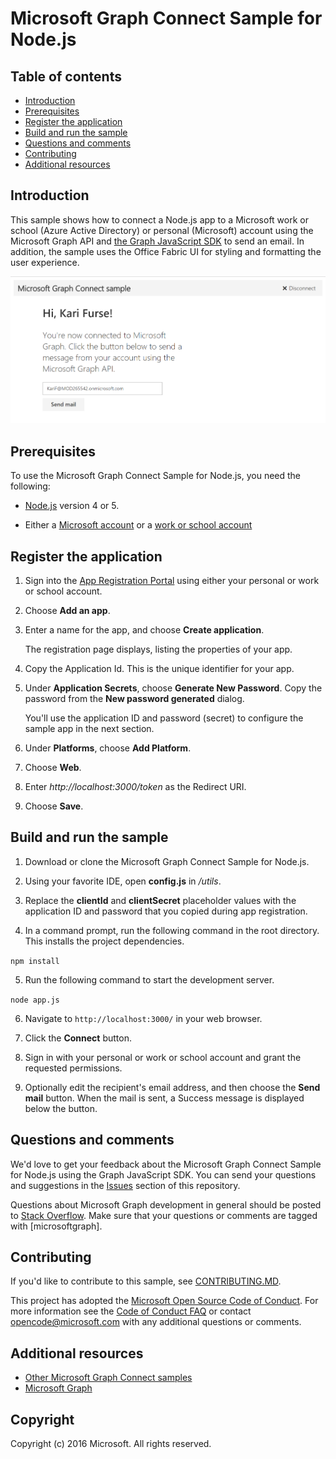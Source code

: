 # Microsoft Graph Connect Sample for Node.js

## Table of contents

* [Introduction](#introduction)
* [Prerequisites](#prerequisites)
* [Register the application](#register-the-application)
* [Build and run the sample](#build-and-run-the-sample)
* [Questions and comments](#questions-and-comments)
* [Contributing](#contributing)
* [Additional resources](#additional-resources)

## Introduction

This sample shows how to connect a Node.js app to a Microsoft work or school (Azure Active Directory) or personal (Microsoft) account using the Microsoft Graph API and [the Graph JavaScript SDK](https://github.com/microsoftgraph/msgraph-sdk-javascript) to send an email. In addition, the sample uses the Office Fabric UI for styling and formatting the user experience.

![Microsoft Graph Connect Sample for Node.js screenshot](./public/img/screenshot.png)

## Prerequisites

To use the Microsoft Graph Connect Sample for Node.js, you need the following:

 * [Node.js](https://nodejs.org/) version 4 or 5.

 * Either a [Microsoft account](https://www.outlook.com/) or a [work or school account](http://dev.office.com/devprogram)

## Register the application

1. Sign into the [App Registration Portal](https://apps.dev.microsoft.com/) using either your personal or work or school account.

2. Choose **Add an app**.

3. Enter a name for the app, and choose **Create application**. 
	
   The registration page displays, listing the properties of your app.

4. Copy the Application Id. This is the unique identifier for your app. 

5. Under **Application Secrets**, choose **Generate New Password**. Copy the password from the **New password generated** dialog.

   You'll use the application ID and password (secret) to configure the sample app in the next section. 

6. Under **Platforms**, choose **Add Platform**.

7. Choose **Web**.

8. Enter *http://localhost:3000/token* as the Redirect URI. 

9. Choose **Save**.

## Build and run the sample

1. Download or clone the Microsoft Graph Connect Sample for Node.js.

2. Using your favorite IDE, open **config.js** in */utils*.

3. Replace the **clientId** and **clientSecret** placeholder values with the application ID and password that you copied during app registration.

4. In a command prompt, run the following command in the root directory. This installs the project dependencies.

  ```npm install```

5. Run the following command to start the development server.

  ```node app.js```

6. Navigate to `http://localhost:3000/` in your web browser.

7. Click the **Connect** button.

8. Sign in with your personal or work or school account and grant the requested permissions.

9. Optionally edit the recipient's email address, and then choose the **Send mail** button. When the mail is sent, a Success message is displayed below the button.

## Questions and comments

We'd love to get your feedback about the Microsoft Graph Connect Sample for Node.js using the Graph JavaScript SDK. You can send your questions and suggestions in the [Issues](https://github.com/microsoftgraph/nodejs-connect-sample/issues) section of this repository.

Questions about Microsoft Graph development in general should be posted to [Stack Overflow](http://stackoverflow.com/questions/tagged/microsoftgraph). Make sure that your questions or comments are tagged with [microsoftgraph].

## Contributing ##

If you'd like to contribute to this sample, see [CONTRIBUTING.MD](/CONTRIBUTING.md).

This project has adopted the [Microsoft Open Source Code of Conduct](https://opensource.microsoft.com/codeofconduct/). For more information see the [Code of Conduct FAQ](https://opensource.microsoft.com/codeofconduct/faq/) or contact [opencode@microsoft.com](mailto:opencode@microsoft.com) with any additional questions or comments.
  
## Additional resources

- [Other Microsoft Graph Connect samples](https://github.com/MicrosoftGraph?utf8=%E2%9C%93&query=-Connect)
- [Microsoft Graph](http://graph.microsoft.io)

## Copyright
Copyright (c) 2016 Microsoft. All rights reserved.
